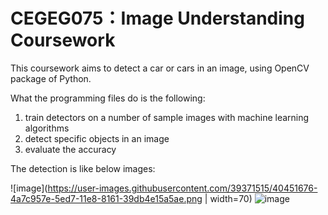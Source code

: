 # CEGEG075：Image Understanding Coursework
This coursework aims to detect a car or cars in an image, using OpenCV package of Python. 

What the programming files do is the following:
  1. train detectors on a number of sample images with machine learning algorithms
  2. detect specific objects in an image
  3. evaluate the accuracy
  
The detection is like below images:

![image](https://user-images.githubusercontent.com/39371515/40451676-4a7c957e-5ed7-11e8-8161-39db4e15a5ae.png | width=70)
![image](https://user-images.githubusercontent.com/39371515/40451685-51146f2e-5ed7-11e8-80b4-91dac32a32e5.png)
